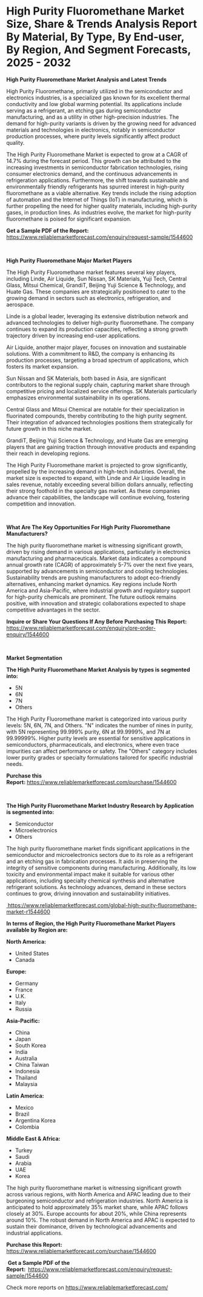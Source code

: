 <p><h1>High Purity Fluoromethane Market Size, Share & Trends Analysis Report By Material, By Type, By End-user, By Region, And Segment Forecasts, 2025 - 2032</h1></p><p><strong>High Purity Fluoromethane Market Analysis and Latest Trends</strong></p>
<p><p>High Purity Fluoromethane, primarily utilized in the semiconductor and electronics industries, is a specialized gas known for its excellent thermal conductivity and low global warming potential. Its applications include serving as a refrigerant, an etching gas during semiconductor manufacturing, and as a utility in other high-precision industries. The demand for high-purity variants is driven by the growing need for advanced materials and technologies in electronics, notably in semiconductor production processes, where purity levels significantly affect product quality.</p><p>The High Purity Fluoromethane Market is expected to grow at a CAGR of 14.7% during the forecast period. This growth can be attributed to the increasing investments in semiconductor fabrication technologies, rising consumer electronics demand, and the continuous advancements in refrigeration applications. Furthermore, the shift towards sustainable and environmentally friendly refrigerants has spurred interest in high-purity fluoromethane as a viable alternative. Key trends include the rising adoption of automation and the Internet of Things (IoT) in manufacturing, which is further propelling the need for higher quality materials, including high-purity gases, in production lines. As industries evolve, the market for high-purity fluoromethane is poised for significant expansion.</p></p>
<p><strong>Get a Sample PDF of the Report:&nbsp;</strong> <a href="https://www.reliablemarketforecast.com/enquiry/request-sample/1544600?utm_campaign=3357&utm_medium=2&utm_source=Github&utm_content=ia&utm_term=02042025&utm_id=high-purity-fluoromethane">https://www.reliablemarketforecast.com/enquiry/request-sample/1544600</a></p>
<p>&nbsp;</p>
<p><strong>High Purity Fluoromethane Major Market Players</strong></p>
<p><p>The High Purity Fluoromethane market features several key players, including Linde, Air Liquide, Sun Nissan, SK Materials, Yuji Tech, Central Glass, Mitsui Chemical, GrandiT, Beijing Yuji Science & Technology, and Huate Gas. These companies are strategically positioned to cater to the growing demand in sectors such as electronics, refrigeration, and aerospace.</p><p>Linde is a global leader, leveraging its extensive distribution network and advanced technologies to deliver high-purity fluoromethane. The company continues to expand its production capacities, reflecting a strong growth trajectory driven by increasing end-user applications.</p><p>Air Liquide, another major player, focuses on innovation and sustainable solutions. With a commitment to R&D, the company is enhancing its production processes, targeting a broad spectrum of applications, which fosters its market expansion.</p><p>Sun Nissan and SK Materials, both based in Asia, are significant contributors to the regional supply chain, capturing market share through competitive pricing and localized service offerings. SK Materials particularly emphasizes environmental sustainability in its operations.</p><p>Central Glass and Mitsui Chemical are notable for their specialization in fluorinated compounds, thereby contributing to the high purity segment. Their integration of advanced technologies positions them strategically for future growth in this niche market.</p><p>GrandiT, Beijing Yuji Science & Technology, and Huate Gas are emerging players that are gaining traction through innovative products and expanding their reach in developing regions.</p><p>The High Purity Fluoromethane market is projected to grow significantly, propelled by the increasing demand in high-tech industries. Overall, the market size is expected to expand, with Linde and Air Liquide leading in sales revenue, notably exceeding several billion dollars annually, reflecting their strong foothold in the specialty gas market. As these companies advance their capabilities, the landscape will continue evolving, fostering competition and innovation.</p></p>
<p>&nbsp;</p>
<p><strong>What Are The Key Opportunities For High Purity Fluoromethane Manufacturers?</strong></p>
<p><p>The high purity fluoromethane market is witnessing significant growth, driven by rising demand in various applications, particularly in electronics manufacturing and pharmaceuticals. Market data indicates a compound annual growth rate (CAGR) of approximately 5-7% over the next five years, supported by advancements in semiconductor and cooling technologies. Sustainability trends are pushing manufacturers to adopt eco-friendly alternatives, enhancing market dynamics. Key regions include North America and Asia-Pacific, where industrial growth and regulatory support for high-purity chemicals are prominent. The future outlook remains positive, with innovation and strategic collaborations expected to shape competitive advantages in the sector.</p></p>
<p><strong>Inquire or Share Your Questions If Any Before Purchasing This Report:</strong> <a href="https://www.reliablemarketforecast.com/enquiry/pre-order-enquiry/1544600?utm_campaign=3357&utm_medium=2&utm_source=Github&utm_content=ia&utm_term=02042025&utm_id=high-purity-fluoromethane">https://www.reliablemarketforecast.com/enquiry/pre-order-enquiry/1544600</a></p>
<p>&nbsp;</p>
<p><strong>Market Segmentation</strong></p>
<p><strong>The High Purity Fluoromethane Market Analysis by types is segmented into:</strong></p>
<p><ul><li>5N</li><li>6N</li><li>7N</li><li>Others</li></ul></p>
<p><p>The High Purity Fluoromethane market is categorized into various purity levels: 5N, 6N, 7N, and Others. "N" indicates the number of nines in purity, with 5N representing 99.999% purity, 6N at 99.9999%, and 7N at 99.99999%. Higher purity levels are essential for sensitive applications in semiconductors, pharmaceuticals, and electronics, where even trace impurities can affect performance or safety. The "Others" category includes lower purity grades or specialty formulations tailored for specific industrial needs.</p></p>
<p><strong>Purchase this Report:&nbsp;</strong><a href="https://www.reliablemarketforecast.com/purchase/1544600?utm_campaign=3357&utm_medium=2&utm_source=Github&utm_content=ia&utm_term=02042025&utm_id=high-purity-fluoromethane">https://www.reliablemarketforecast.com/purchase/1544600</a></p>
<p>&nbsp;</p>
<p><strong>The High Purity Fluoromethane Market Industry Research by Application is segmented into:</strong></p>
<p><ul><li>Semiconductor</li><li>Microelectronics</li><li>Others</li></ul></p>
<p><p>The high purity fluoromethane market finds significant applications in the semiconductor and microelectronics sectors due to its role as a refrigerant and an etching gas in fabrication processes. It aids in preserving the integrity of sensitive components during manufacturing. Additionally, its low toxicity and environmental impact make it suitable for various other applications, including specialty chemical synthesis and alternative refrigerant solutions. As technology advances, demand in these sectors continues to grow, driving innovation and sustainability initiatives.</p></p>
<p><a href="https://www.reliablemarketforecast.com/global-high-purity-fluoromethane-market-r1544600?utm_campaign=3357&utm_medium=2&utm_source=Github&utm_content=ia&utm_term=02042025&utm_id=high-purity-fluoromethane">&nbsp;https://www.reliablemarketforecast.com/global-high-purity-fluoromethane-market-r1544600</a></p>
<p><strong>In terms of Region, the High Purity Fluoromethane Market Players available by Region are:</strong></p>
<p>
    <p> <strong> North America: </strong>
        <ul>
            <li>United States</li>
            <li>Canada</li>
        </ul>
        </p> 
    <p> <strong> Europe: </strong>
        <ul>
            <li>Germany</li>
            <li>France</li>
            <li>U.K.</li>
            <li>Italy</li>
            <li>Russia</li>
        </ul>
        </p> 
    <p> <strong> Asia-Pacific: </strong>
        <ul>
            <li>China</li>
            <li>Japan</li>
            <li>South Korea</li>
            <li>India</li>
            <li>Australia</li>
            <li>China Taiwan</li>
            <li>Indonesia</li>
            <li>Thailand</li>
            <li>Malaysia</li>
        </ul>
        </p> 
    <p> <strong> Latin America: </strong>
        <ul>
            <li>Mexico</li>
            <li>Brazil</li>
            <li>Argentina Korea</li>
            <li>Colombia</li>
        </ul>
        </p> 
    <p> <strong> Middle East & Africa: </strong>
        <ul>
            <li>Turkey</li>
            <li>Saudi</li>
            <li>Arabia</li>
            <li>UAE</li>
            <li>Korea</li>
        </ul>
    </p>
    </p>
<p><p>The high purity fluoromethane market is witnessing significant growth across various regions, with North America and APAC leading due to their burgeoning semiconductor and refrigeration industries. North America is anticipated to hold approximately 35% market share, while APAC follows closely at 30%. Europe accounts for about 20%, while China represents around 10%. The robust demand in North America and APAC is expected to sustain their dominance, driven by technological advancements and industrial applications.</p></p>
<p><strong>Purchase this Report: </strong><a href="https://www.reliablemarketforecast.com/purchase/1544600?utm_campaign=3357&utm_medium=2&utm_source=Github&utm_content=ia&utm_term=02042025&utm_id=high-purity-fluoromethane">https://www.reliablemarketforecast.com/purchase/1544600</a></p>
<p>&nbsp;<strong>Get a Sample PDF of the Report:&nbsp;&nbsp;</strong><a href="https://www.reliablemarketforecast.com/enquiry/request-sample/1544600?utm_campaign=3357&utm_medium=2&utm_source=Github&utm_content=ia&utm_term=02042025&utm_id=high-purity-fluoromethane">https://www.reliablemarketforecast.com/enquiry/request-sample/1544600</a></p>
<p><strong></strong></p>
<p>Check more reports on <a href="https://www.reliablemarketforecast.com/?utm_campaign=3357&utm_medium=2&utm_source=Github&utm_content=ia&utm_term=02042025&utm_id=high-purity-fluoromethane">https://www.reliablemarketforecast.com/</a></p>